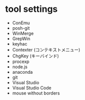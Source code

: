 # tool settings

- ConEmu
- posh-git
- WinMerge
- GrepWin
- keyhac
- Contexter (コンテキストメニュー)
- ChgKey (キーバインド)
- procexp
- node.js
- anaconda
- git
- Visual Studio
- Visual Studio Code
- mouse without borders
